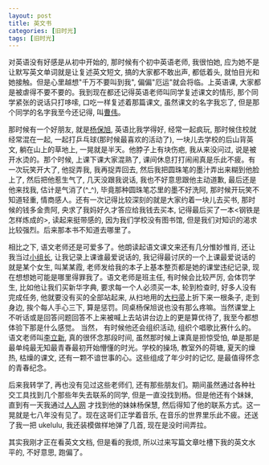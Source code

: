 ```yaml
---
layout: post
title: 英文书
categories: [旧时光]
tags: [旧时光]
---
```


对英语没有好感是从初中开始的, 那时候有个初中英语老师, 我很怕她, 应为她不是让默写英文单词就是让复述英文短文, 搞的大家都不敢出声, 都低着头, 就怕目光和她接触。但是心里越想"千万不要叫到我", 偏偏"厄运"就会将临。上英语课, 大家都是被虐得不要不要的。我到现在都还记得英语老师叫同学复述课文的情形, 那个同学紧张的说话只打哆嗦, 口吃一样复述着那篇课文, 虽然课文的名字我忘了, 但是那个同学的名字我至今还记得, 叫[曹伟]()。 


那时候有一个好朋友, 就是[杨保旭](), 英语比我学得好, 经常一起疯玩, 那时候住校就经常混在一起, 一起打乒乓球(那时候最喜欢的活动了), 一块儿去学校的后山背英文, 躺在山上的草地上, 一晃就是半天。他脖子上有块伤疤, 我从来没问过, 说是被开水烫的。那个时候, 上课下课大家混熟了, 课间休息打打闹闹真是乐此不疲。有一次玩笑开大了, 他捉弄我, 我再捉弄回去, 然后我把圆珠笔的墨汁弄出来糊到他脸上了, 然后把他惹生气了, 几天没跟我说话, 我也不好意思跟他主动道歉, 最后还是他来找我, 估计是气消了(^_^), 毕竟那种圆珠笔芯里的墨不好洗阿, 那时候开玩笑不知道轻重, 情商感人。还有一次记得比较深刻的就是大家约着一块儿去买书, 那时候的钱多金贵阿, 央求了我妈好久才答应给我钱去买本, 记得最后买了一本<钢铁是怎样炼成的>, 读起来挺带感的, 因为我们学校没有图书馆, 但是我们对知识的渴求比较强烈。后来那本书不知道去哪里了。


相比之下, 语文老师还是可爱多了。他朗读起语文课文来还有几分惟妙惟肖, 还让我当过[小组长](), 让我记录上课谁最爱说话的, 我记得最讨厌的一个上课最爱说话的就是某个女生, 叫某某霞, 老师发给我的本子上基本整页都是她的课堂违纪记录, 现在想想她可能是哪里得罪我了。语文老师是班主任, 有时候会比较严厉, 会体罚学生, 比如他让我们买新华字典, 要求每一个人必须买一本, 轮到检查时, 好多人没有完成任务, 他就要没有买的全部站起来, 从扫地用的[大扫帚]()上折下来一根条子, 走到身边, 挨个每人手心三下, 算是惩罚。同桌杨保旭说也没有那么疼嘛。当然课堂上不听话或是回答问题回答不上来被喊上去站讲台边上的更是算优待了, 我至今都想体验下那是什么感觉。 当然， 有时候他还会组织活动, 组织个唱歌比赛什么的。语文老师叫[李立新](), 真的很怀念那段时间, 虽然那时候上课真是担惊受怕, 单是那是最单纯最无知最青春最初开始懵懂的时光。学校的操场, 教室外的荷塘, 夏天的燥热, 枯燥的课文, 还有一颗不谙世事的心。这些组成了年少时的记忆, 是最值得怀念的青春纪念。


后来我转学了, 再也没有见过这些老师们, 还有那些朋友们。期间虽然通过各种社交工具找到几个那些年失去联系的同学, 但是一直没找到杨。但是他还有个妹妹, 直到有一天我通过[人人网]() 才找到他的妹妹杨保慧, 然后得知了他的联系方式。这一晃就是七八年没有见了。现在这哥们正学着音乐, 在音乐的世界里乐此不疲。还送了我一把 ukelulu, 我还装模做样地弹了几首, 现在是没时间弄拉。


其实我刚才正在看英文文档, 但是看的我烦, 所以过来写篇文章吐槽下我的英文水平的, 不好意思, 跑偏了。